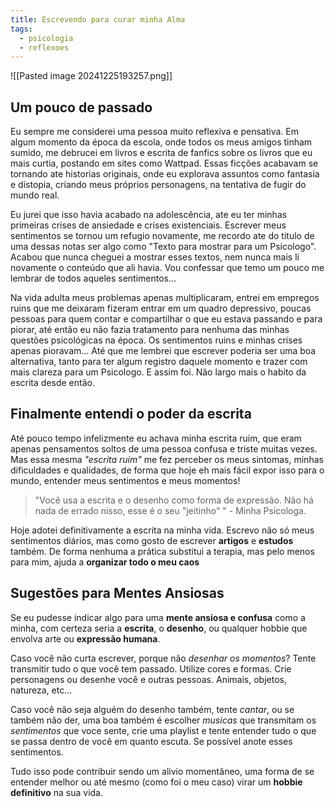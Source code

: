 ```yaml
---
title: Escrevendo para curar minha Alma
tags:
  - psicologia
  - reflexoes
---
```

![[Pasted image 20241225193257.png]]
## Um pouco de passado
Eu sempre me considerei uma pessoa muito reflexiva e pensativa. Em algum momento da época da escola, onde todos os meus amigos tinham sumido, me debrucei em livros e escrita de fanfics sobre os livros que eu mais curtia, postando em sites como Wattpad. Essas ficções acabavam se tornando ate historias originais, onde eu explorava assuntos como fantasia e distopia, criando meus próprios personagens, na tentativa de fugir do mundo real.

Eu jurei que isso havia acabado na adolescência, ate eu ter minhas primeiras crises de ansiedade e crises existenciais. Escrever meus sentimentos se tornou um refugio novamente, me recordo ate do titulo de uma dessas notas ser algo como "Texto para mostrar para um Psicologo". Acabou que nunca cheguei a mostrar esses textos, nem nunca mais li novamente o conteúdo que ali havia. Vou confessar que temo um pouco me lembrar de todos aqueles sentimentos...

Na vida adulta meus problemas apenas multiplicaram, entrei em empregos ruins que me deixaram fizeram entrar em um quadro depressivo, poucas pessoas para quem contar e compartilhar o que eu estava passando e para piorar, até então eu não fazia tratamento para nenhuma das minhas questões psicológicas na época. Os sentimentos ruins e minhas crises apenas pioravam... Até que me lembrei que escrever poderia ser uma boa alternativa, tanto para ter algum registro daquele momento e trazer com mais clareza para um Psicologo. E assim foi. Não largo mais o habito da escrita desde então.

## Finalmente entendi o poder da escrita
Até pouco tempo infelizmente eu achava minha escrita ruim,  que eram apenas pensamentos soltos de uma pessoa confusa e triste muitas vezes. Mas essa mesma *"escrita ruim"* me fez perceber os meus sintomas, minhas dificuldades e qualidades, de forma que hoje eh mais fácil expor isso para o mundo, entender meus sentimentos e meus momentos!

> "Você usa a escrita e o desenho como forma de expressão. Não há nada de errado nisso, esse é o seu "jeitinho" " - Minha Psicologa.

Hoje adotei definitivamente a escrita na minha vida. Escrevo não só meus sentimentos diários, mas como gosto de escrever **artigos** e **estudos** também. De forma nenhuma a prática substitui a terapia, mas pelo menos para mim, ajuda a **organizar todo o meu caos**

## Sugestões para Mentes Ansiosas

Se eu pudesse indicar algo para uma **mente ansiosa e confusa** como a minha, com certeza seria a **escrita**, o **desenho**, ou qualquer hobbie que envolva arte ou **expressão humana**. 

Caso você não curta escrever, porque não *desenhar os momentos*? Tente transmitir tudo o que você tem passado. Utilize cores e formas. Crie personagens ou desenhe você e outras pessoas. Animais, objetos, natureza, etc...

Caso você não seja alguém do desenho também, tente *cantar*, ou se também não der, uma boa também é escolher *musicas* que transmitam os *sentimentos* que voce sente, crie uma playlist e tente entender tudo o que se passa dentro de você em quanto escuta. Se possível anote esses sentimentos. 

Tudo isso pode contribuir sendo um alivio momentâneo, uma forma de se entender melhor ou até mesmo (como foi o meu caso) virar um **hobbie definitivo** na sua vida.
